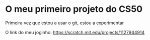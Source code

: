 # O meu primeiro projeto do CS50

Primeira vez que estou a usar  o git, estou a experimentar

O link do meu joginho:
https://scratch.mit.edu/projects/1127944914